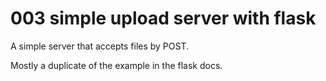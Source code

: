 # 003 simple upload server with flask

A simple server that accepts files by POST.

Mostly a duplicate of the example in the flask docs.
